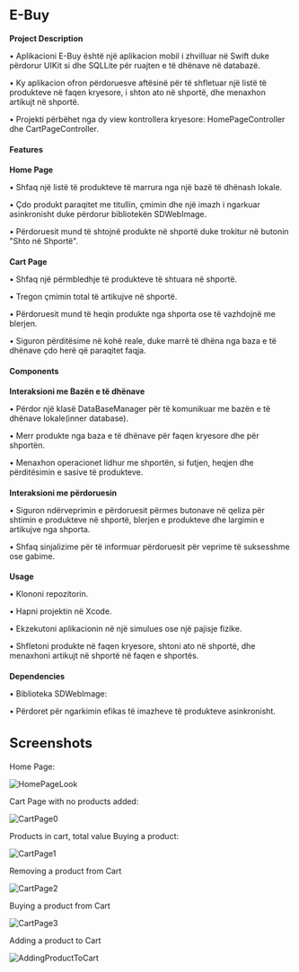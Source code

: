 <h1 style="font-size: 24px;">E-Buy</h1>

<h2 style="font-size: 14px;">Project Description</h1>


•	Aplikacioni E-Buy është një aplikacion mobil i zhvilluar në Swift duke përdorur UIKit si dhe SQLLite për ruajten e të dhënave në databazë. 

•	Ky aplikacion ofron përdoruesve aftësinë për të shfletuar një listë të produkteve në faqen kryesore, i shton ato në shportë, dhe menaxhon artikujt në shportë.

•	Projekti përbëhet nga dy view kontrollera kryesore: HomePageController dhe CartPageController.

<h2 style="font-size: 14px;">Features</h1>

<h3 style="font-size: 14px;">Home Page</h3>

•	Shfaq një listë të produkteve të marrura nga një bazë të dhënash lokale.

•	Çdo produkt paraqitet me titullin, çmimin dhe një imazh i ngarkuar asinkronisht duke përdorur bibliotekën SDWebImage.

•	Përdoruesit mund të shtojnë produkte në shportë duke trokitur në butonin "Shto në Shportë".

<h3 style="font-size: 14px;">Cart Page</h3>

•	Shfaq një përmbledhje të produkteve të shtuara në shportë.

•	Tregon çmimin total të artikujve në shportë.

•	Përdoruesit mund të heqin produkte nga shporta ose të vazhdojnë me blerjen.

•	Siguron përditësime në kohë reale, duke marrë të dhëna nga baza e të dhënave çdo herë që paraqitet faqja.

<h2 style="font-size: 14px;">Components</h1>

<h3 style="font-size: 14px;">Interaksioni me Bazën e të dhënave</h3>

•	Përdor një klasë DataBaseManager për të komunikuar me bazën e të dhënave lokale(inner database).

•	Merr produkte nga baza e të dhënave për faqen kryesore dhe për shportën.

•	Menaxhon operacionet lidhur me shportën, si futjen, heqjen dhe përditësimin e sasive të produkteve.

<h3 style="font-size: 14px;">Interaksioni me përdoruesin</h3>

•	Siguron ndërveprimin e përdoruesit përmes butonave në qeliza për shtimin e produkteve në shportë, blerjen e produkteve dhe largimin e artikujve nga shporta.

•	Shfaq sinjalizime për të informuar përdoruesit për veprime të suksesshme ose gabime.

<h2 style="font-size: 14px;">Usage</h1>

•	Klononi repozitorin.

•	Hapni projektin në Xcode.

•	Ekzekutoni aplikacionin në një simulues ose një pajisje fizike.

•	Shfletoni produkte në faqen kryesore, shtoni ato në shportë, dhe menaxhoni artikujt në shportë në faqen e shportës.

<h2 style="font-size: 14px;">Dependencies</h1>

•	Biblioteka SDWebImage:

•	Përdoret për ngarkimin efikas të imazheve të produkteve asinkronisht.

<h2 style="font-size: 24px;">Screenshots</h2>

Home Page:        

![HomePageLook](https://github.com/GjemaVisar/E-Buy/assets/115551440/1f3f2538-db4b-4102-95fd-241fe655b7ea)

Cart Page with no products added:  

![CartPage0](https://github.com/GjemaVisar/E-Buy/assets/115551440/d3d59eaa-4956-4673-9c56-a2563d447af8)

Products in cart, total value	Buying a product: 

![CartPage1](https://github.com/GjemaVisar/E-Buy/assets/115551440/781df613-cb7f-4491-9f8e-712abdf12524)
                 
Removing a product from Cart

![CartPage2](https://github.com/GjemaVisar/E-Buy/assets/115551440/91423ad2-430f-4c5c-aec4-8a5ca7750d97)

Buying a product from Cart

![CartPage3](https://github.com/GjemaVisar/E-Buy/assets/115551440/02a3a1c4-0316-4a28-a4ce-1b5207bfe145)

 Adding a product to Cart
 
![AddingProductToCart](https://github.com/GjemaVisar/E-Buy/assets/115551440/72bc4eb6-3e7f-4a56-aadb-beeae3661914)














